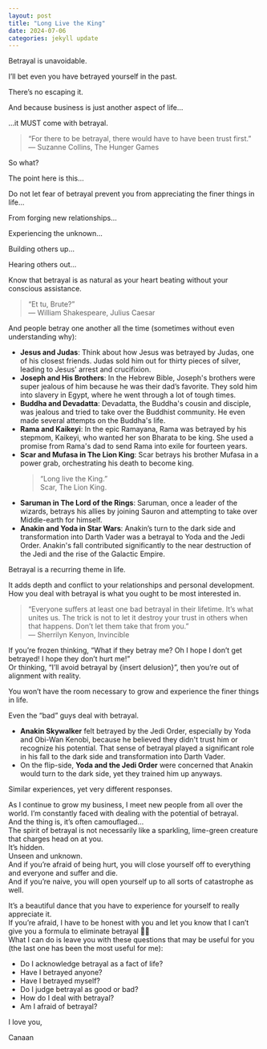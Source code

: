 ```yaml
---
layout: post
title: "Long Live the King"
date: 2024-07-06
categories: jekyll update
---
```

Betrayal is unavoidable.

I’ll bet even you have betrayed yourself in the past.

There’s no escaping it.

And because business is just another aspect of life…

…it MUST come with betrayal.

> “For there to be betrayal, there would have to have been trust first.”  
> ― Suzanne Collins, The Hunger Games

So what?

The point here is this…

Do not let fear of betrayal prevent you from appreciating the finer things in life…

From forging new relationships…

Experiencing the unknown…

Building others up…

Hearing others out…

Know that betrayal is as natural as your heart beating without your conscious assistance.

> “Et tu, Brute?”  
> ― William Shakespeare, Julius Caesar

And people betray one another all the time (sometimes without even understanding why):

- **Jesus and Judas**: Think about how Jesus was betrayed by Judas, one of his closest friends. Judas sold him out for thirty pieces of silver, leading to Jesus' arrest and crucifixion.
- **Joseph and His Brothers**: In the Hebrew Bible, Joseph's brothers were super jealous of him because he was their dad’s favorite. They sold him into slavery in Egypt, where he went through a lot of tough times.
- **Buddha and Devadatta**: Devadatta, the Buddha's cousin and disciple, was jealous and tried to take over the Buddhist community. He even made several attempts on the Buddha's life.
- **Rama and Kaikeyi**: In the epic Ramayana, Rama was betrayed by his stepmom, Kaikeyi, who wanted her son Bharata to be king. She used a promise from Rama's dad to send Rama into exile for fourteen years.
- **Scar and Mufasa in The Lion King**: Scar betrays his brother Mufasa in a power grab, orchestrating his death to become king.
  > “Long live the King.”  
  > Scar, The Lion King.
- **Saruman in The Lord of the Rings**: Saruman, once a leader of the wizards, betrays his allies by joining Sauron and attempting to take over Middle-earth for himself.
- **Anakin and Yoda in Star Wars**: Anakin’s turn to the dark side and transformation into Darth Vader was a betrayal to Yoda and the Jedi Order. Anakin's fall contributed significantly to the near destruction of the Jedi and the rise of the Galactic Empire.

Betrayal is a recurring theme in life.

It adds depth and conflict to your relationships and personal development.  
How you deal with betrayal is what you ought to be most interested in.

> “Everyone suffers at least one bad betrayal in their lifetime. It’s what unites us. The trick is not to let it destroy your trust in others when that happens. Don’t let them take that from you.”  
> ― Sherrilyn Kenyon, Invincible

If you’re frozen thinking, “What if they betray me? Oh I hope I don’t get betrayed! I hope they don’t hurt me!”  
Or thinking, “I’ll avoid betrayal by {insert delusion}”, then you’re out of alignment with reality.

You won’t have the room necessary to grow and experience the finer things in life.

Even the “bad” guys deal with betrayal.

- **Anakin Skywalker** felt betrayed by the Jedi Order, especially by Yoda and Obi-Wan Kenobi, because he believed they didn't trust him or recognize his potential. That sense of betrayal played a significant role in his fall to the dark side and transformation into Darth Vader.
- On the flip-side, **Yoda and the Jedi Order** were concerned that Anakin would turn to the dark side, yet they trained him up anyways.

Similar experiences, yet very different responses.

As I continue to grow my business, I meet new people from all over the world. I’m constantly faced with dealing with the potential of betrayal.  
And the thing is, it’s often camouflaged…  
The spirit of betrayal is not necessarily like a sparkling, lime-green creature that charges head on at you.  
It’s hidden.  
Unseen and unknown.  
And if you’re afraid of being hurt, you will close yourself off to everything and everyone and suffer and die.  
And if you’re naive, you will open yourself up to all sorts of catastrophe as well.

It’s a beautiful dance that you have to experience for yourself to really appreciate it.  
If you’re afraid, I have to be honest with you and let you know that I can’t give you a formula to eliminate betrayal 🤷‍♂️  
What I can do is leave you with these questions that may be useful for you (the last one has been the most useful for me):

- Do I acknowledge betrayal as a fact of life?
- Have I betrayed anyone?
- Have I betrayed myself?
- Do I judge betrayal as good or bad?
- How do I deal with betrayal?
- Am I afraid of betrayal?

I love you,

Canaan
